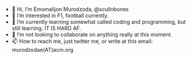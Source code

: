 - 👋 Hi, I’m Emomalijon Murodzoda, @scullnbones
- 👀 I’m interested in F1, football currently.
- 🌱 I’m currently learning somewhat called coding and programming, but still learning. IT IS HARD AF.
- 💞️ I’m not looking to collaborate on anything really at this moment.
- 📫 How to reach me, just twitter me, or write at this email:  murodzodae(AT)acm.org

<!---
haheh81bs/haheh81bs is a ✨ special ✨ repository because its `README.md` (this file) appears on your GitHub profile.
You can click the Preview link to take a look at your changes.
--->

